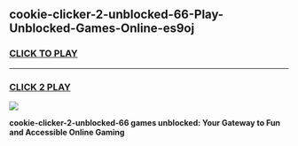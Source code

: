
## cookie-clicker-2-unblocked-66-Play-Unblocked-Games-Online-es9oj
<h3>
<a href="https://premium76.site?title=cookie-clicker-2-unblocked-66&ref=25A">CLICK TO PLAY</a></h3>
<hr>

<h3>
<a href="https://premium76.site?title=cookie-clicker-2-unblocked-66&ref=25A">CLICK 2 PLAY</a>
  
</h3>

<a href="https://premium76.site?title=cookie-clicker-2-unblocked-66&ref=25A"><img src="https://clearcache.store/games.png"></a>


**cookie-clicker-2-unblocked-66 games unblocked: Your Gateway to Fun and Accessible Online Gaming**

